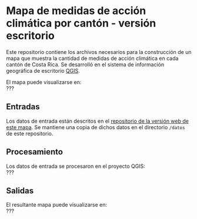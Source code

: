 # Mapa de medidas de acción climática por cantón - versión escritorio
Este repositorio contiene los archivos necesarios para la construcción de un mapa que muestra la cantidad de medidas de acción climática en cada cantón de Costa Rica. Se desarrolló en el sistema de información geográfica de escritorio [QGIS](https://www.qgis.org/).

El mapa puede visualizarse en:  
???

## Entradas
Los datos de entrada están descritos en el [repositorio de la versión web de este mapa](https://github.com/analisis-accion-climatica-adaptacion/mapa-medidas-x-canton-web). Se mantiene una copia de dichos datos en el directorio ```/datos``` de este repositorio.

## Procesamiento
Los datos de entrada se procesaron en el proyecto QGIS:  
???

## Salidas
El resultante mapa puede visualizarse en:  
???

